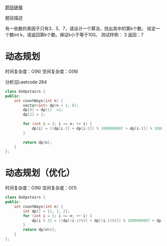 [题目链接][1]

题目描述

有一些数的素因子只有3、5、7，请设计一个算法，找出其中的第k个数。
给定一个数int k，请返回第k个数。保证k小于等于100。
测试样例：
3
返回：7

# 动态规划
时间复杂度：O(N)
空间复杂度：O(N)

分析见Leetcode 264

```cpp
class GoUpstairs {
public:
    int countWays(int n) {
        vector<int> dp(n + 1, 0);
        dp[0] = dp[1]  =1;
        dp[2] = 2;
        
        for (int i = 3; i <= n; ++ i) {
            dp[i] = ((dp[i-1] + dp[i-2]) % 1000000007 + dp[i-3]) % 1000000007 ;
        }
		
        return dp[n];
    }
};
```

# 动态规划（优化）
时间复杂度：O(N)
空间复杂度：O(1)

```cpp
class GoUpstairs {
public:
    int countWays(int n) {
        int dp[] = {1, 1, 2};
        for (int i = 3; i <= n; ++ i) {
            dp[i % 3] = ((dp[(i-1)%3] + dp[(i-2)%3]) % 1000000007 + dp[(i-3)%3]) % 1000000007;
        }
        return dp[n%3];
    }
};
```


[1]: http://www.nowcoder.com/practice/d5e776441a6e41ae9f9859413bdc1eca?tpId=8&tqId=11031&rp=2&ru=/ta/cracking-the-coding-interview&qru=/ta/cracking-the-coding-interview/question-ranking